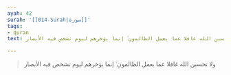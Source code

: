 ```yaml
---
ayah: 42
surah: '[[014-Surah|سورة]]'
tags:
- quran
text: ولا تحسبن الله غافلا عما يعمل الظالمون ۚ إنما يؤخرهم ليوم تشخص فيه الأبصار

---
```

> ولا تحسبن الله غافلا عما يعمل الظالمون ۚ إنما يؤخرهم ليوم تشخص فيه الأبصار
